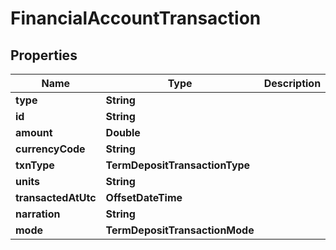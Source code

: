 

# FinancialAccountTransaction


## Properties

| Name | Type | Description | Notes |
|------------ | ------------- | ------------- | -------------|
|**type** | **String** |  |  |
|**id** | **String** |  |  |
|**amount** | **Double** |  |  |
|**currencyCode** | **String** |  |  |
|**txnType** | **TermDepositTransactionType** |  |  |
|**units** | **String** |  |  |
|**transactedAtUtc** | **OffsetDateTime** |  |  |
|**narration** | **String** |  |  |
|**mode** | **TermDepositTransactionMode** |  |  |



